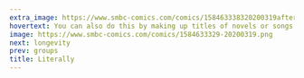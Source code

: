 ```yaml
---
extra_image: https://www.smbc-comics.com/comics/158463338320200319after.png
hovertext: You can also do this by making up titles of novels or songs for people who claim to hate everything by a particular artist.
image: https://www.smbc-comics.com/comics/1584633329-20200319.png
next: longevity
prev: groups
title: Literally
---
```

